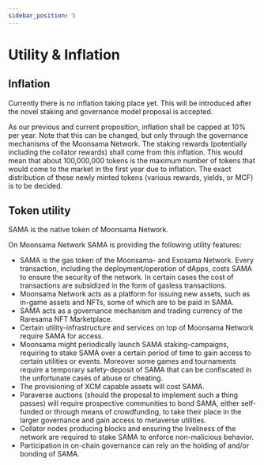 ```yaml
---
sidebar_position: 5
---
```


# Utility & Inflation

## Inflation

Currently there is no inflation taking place yet. This will be introduced after the novel staking and governance model proposal is accepted.

As our previous and current proposition, inflation shall be capped at 10% per year. Note that this can be changed, but 
only through the governance mechanisms of the Moonsama Network. The staking rewards (potentially including the collator 
rewards) shall come from this inflation. This would mean that about 100,000,000 tokens is the maximum number of tokens 
that would come to the market in the first year due to inflation. The exact distribution of these newly minted tokens 
(various rewards, yields, or MCF) is to be decided.

## Token utility

SAMA is the native token of Moonsama Network.

On Moonsama Network SAMA is providing the following utility features:

- SAMA is the gas token of the Moonsama- and Exosama Network. Every transaction, including the deployment/operation of dApps, costs 
SAMA to ensure the security of the network. In certain cases the cost of transactions are subsidized in the form of 
gasless transactions.
- Moonsama Network acts as a platform for issuing new assets, such as in-game assets and NFTs, some of which are to be 
paid in SAMA.
- SAMA acts as a governance mechanism and trading currency of the Raresama NFT Marketplace.
- Certain utility-infrastructure and services on top of Moonsama Network require SAMA for access.
- Moonsama might periodically launch SAMA staking-campaigns, requiring to stake SAMA over a certain period of time to gain 
access to certain utilities or events. Moreover some games and tournaments require a temporary safety-deposit of SAMA 
that can be confiscated in the unfortunate cases of abuse or cheating.
- The provisioning of XCM capable assets will cost SAMA.
- Paraverse auctions (should the proposal to implement such a thing passes) will require prospective communities to bond SAMA, either self-funded or through means of 
crowdfunding, to take their place in the larger governance and gain access to metaverse utilities.
- Collator nodes producing blocks and ensuring the liveliness of the network are required to stake SAMA to enforce 
non-malicious behavior.
- Participation in on-chain governance can rely on the holding of and/or bonding of SAMA.
